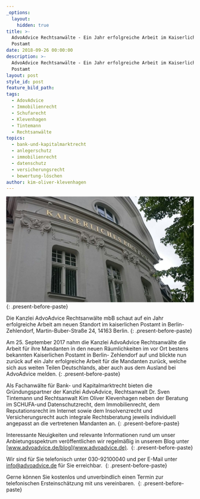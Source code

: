 ```yaml
---
_options:
  layout:
    hidden: true
title: >-
  AdvoAdvice Rechtsanwälte - Ein Jahr erfolgreiche Arbeit im Kaiserlichen
  Postamt
date: 2018-09-26 00:00:00
description: >-
  AdvoAdvice Rechtsanwälte - Ein Jahr erfolgreiche Arbeit im Kaiserlichen
  Postamt
layout: post
style_id: post
feature_bild_path:
tags:
  - AdovAdvice
  - Immobilienrecht
  - Schufarecht
  - Klevenhagen
  - Tintemann
  - Rechtsanwälte
topics:
  - bank-und-kapitalmarktrecht
  - anlegerschutz
  - immobilienrecht
  - datenschutz
  - versicherungsrecht
  - bewertung-löschen
author: kim-oliver-klevenhagen
---
```


![](/uploads/kaiserliches-postamt-nah.jpg)
{: .present-before-paste}

Die Kanzlei AdvoAdvice Rechtsanw&auml;lte mbB schaut auf ein Jahr erfolgreiche Arbeit am neuen Standort im kaiserlichen Postamt in Berlin-Zehlendorf, Martin-Buber-Stra&szlig;e 24, 14163 Berlin.
{: .present-before-paste}

Am 25. September 2017 nahm die Kanzlei AdvoAdvice Rechtsanw&auml;lte die Arbeit f&uuml;r ihre Mandanten in den neuen R&auml;umlichkeiten im vor Ort bestens bekannten Kaiserlichen Postamt in Berlin- Zehlendorf auf und blickte nun zur&uuml;ck auf ein Jahr erfolgreiche Arbeit f&uuml;r die Mandanten zur&uuml;ck, welche sich aus weiten Teilen Deutschlands, aber auch aus dem Ausland bei AdvoAdvice melden.
{: .present-before-paste}

Als Fachanw&auml;lte f&uuml;r Bank- und Kapitalmarktrecht bieten die Gr&uuml;ndungspartner der Kanzlei AdvoAdvice, Rechtsanwalt Dr. Sven Tintemann und Rechtsanwalt Kim Oliver Klevenhagen neben der Beratung im SCHUFA-und Datenschutzrecht, dem Immobilienrecht, dem Reputationsrecht im Internet sowie dem Insolvenzrecht und Versicherungsrecht auch integrale Rechtsberatung jeweils individuell angepasst an die vertretenen Mandanten an.
{: .present-before-paste}

Interessante Neuigkeiten und relevante Informationen rund um unser Anbietungsspektrum ver&ouml;ffentlichen wir regelm&auml;&szlig;ig in unserem Blog unter [www.advoadvice.de/blog](www.advoadvice.de).&nbsp;
{: .present-before-paste}

Wir sind f&uuml;r Sie telefonisch unter 030-92100040 und per E-Mail unter info@advoadvice.de f&uuml;r Sie erreichbar.&nbsp;
{: .present-before-paste}

Gerne k&ouml;nnen Sie kostenlos und unverbindlich einen Termin zur telefonischen Ersteinsch&auml;tzung mit uns vereinbaren.&nbsp;
{: .present-before-paste}